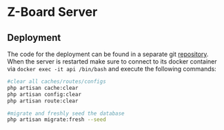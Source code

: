 # Z-Board Server

## Deployment
The code for the deployment can be found in a separate git [repository](https://github.com/theovier/zboard-docker-deployment).
When the server is restarted make sure to connect to its docker container via ```docker exec -it api /bin/bash``` and execute the following commands:

```bash
#clear all caches/routes/configs
php artisan cache:clear
php artisan config:clear
php artisan route:clear

#migrate and freshly seed the database
php artisan migrate:fresh --seed
```
